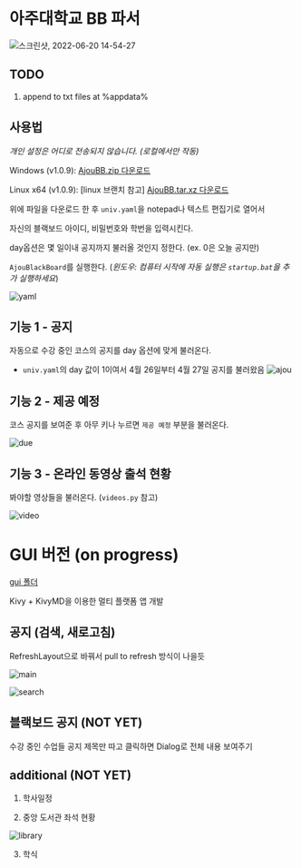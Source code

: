 # 아주대학교 BB 파서

![스크린샷, 2022-06-20 14-54-27](https://user-images.githubusercontent.com/2356749/174534648-b7fb604a-490b-4709-9bca-9abcea53c5df.png)

## TODO
1. append to txt files at %appdata%
## 사용법

*개인 설정은 어디로 전송되지 않습니다. (로컬에서만 작동)*

Windows (v1.0.9):
[AjouBB.zip 다운로드](https://github.com/Alfex4936/Ajou-BlackBoard/releases/download/v1.0.9/AjouBB_v1.0.9.zip)

Linux x64 (v1.0.9): [linux 브랜치 참고]
[AjouBB.tar.xz 다운로드](https://github.com/Alfex4936/Ajou-BlackBoard/raw/linux/output/AjouBlackBoard_v1.0.9_x64.tar.tar.xz)

위에 파일을 다운로드 한 후 `univ.yaml`을 notepad나 텍스트 편집기로 열어서

자신의 블랙보드 아이디, 비밀번호와 학번을 입력시킨다.

day옵션은 몇 일이내 공지까지 불러올 것인지 정한다. (ex. 0은 오늘 공지만)

`AjouBlackBoard`를 실행한다. (*윈도우: 컴퓨터 시작에 자동 실행은 `startup.bat`을 추가 실행하세요*)

![yaml](https://user-images.githubusercontent.com/2356749/113546947-f7c97c80-9627-11eb-9d5f-aba93dda4848.gif)

## 기능 1 - 공지

자동으로 수강 중인 코스의 공지를 day 옵션에 맞게 불러온다.

* `univ.yaml`의 day 값이 1이여서 4월 26일부터 4월 27일 공지를 불러왔음
![ajou](https://user-images.githubusercontent.com/2356749/116214126-5eead480-a781-11eb-9fc2-126fd3867ba8.gif)

## 기능 2 - 제공 예정

코스 공지를 보여준 후 아무 키나 누르면 `제공 예정` 부분을 불러온다.

![due](https://user-images.githubusercontent.com/2356749/113511215-b5f1f500-9599-11eb-9516-18bfb8ffcf8a.gif)

## 기능 3 - 온라인 동영상 출석 현황

봐야할 영상들을 불러온다. (`videos.py` 참고)

![video](https://user-images.githubusercontent.com/2356749/135459264-ea25ebc3-3395-49df-963e-5a739f5460b9.png)

# GUI 버전 (on progress)

[gui 폴더](https://github.com/Alfex4936/Ajou-BlackBoard/tree/main/gui)

Kivy + KivyMD을 이용한 멀티 플랫폼 앱 개발

## 공지 (검색, 새로고침)

RefreshLayout으로 바꿔서 pull to refresh 방식이 나을듯

![main](https://user-images.githubusercontent.com/2356749/129508421-f65116c7-fb29-48da-a63d-d37ac21af770.png)

![search](https://user-images.githubusercontent.com/2356749/129508425-66e86004-9e52-4fb6-b91a-897694fe2633.png)

## 블랙보드 공지 (NOT YET)

수강 중인 수업들 공지 제목만 따고 클릭하면 Dialog로 전체 내용 보여주기
## additional (NOT YET)

1. 학사일정

2. 중앙 도서관 좌석 현황

![library](https://user-images.githubusercontent.com/2356749/129508427-3aa54863-b43e-4f47-8e1e-d231ef8796b1.png)

3. 학식
